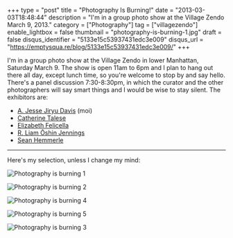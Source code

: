 +++
type = "post"
title = "Photography Is Burning!"
date = "2013-03-03T18:48:44"
description = "I'm in a group photo show at the Village Zendo March 9, 2013."
category = ["Photography"]
tag = ["villagezendo"]
enable_lightbox = false
thumbnail = "photography-is-burning-1.jpg"
draft = false
disqus_identifier = "5133e15c53937431edc3e009"
disqus_url = "https://emptysqua.re/blog/5133e15c53937431edc3e009/"
+++

<p>I'm in a group photo show at the Village Zendo in lower Manhattan, Saturday March 9. The show is open 11am to 6pm and I plan to hang out there all day, except lunch time, so you're welcome to stop by and say hello. There's a panel discussion 7:30-8:30pm, in which the curator and the other photographers will say smart things and I would be wise to stay silent. The exhibitors are:</p>
<ul>
<li><a href="/photography/">A. Jesse Jiryu Davis</a> (moi)</li>
<li><a href="http://www.catherinetalese.com/#a=0&amp;at=0&amp;mi=2&amp;pt=1&amp;pi=10000&amp;s=0&amp;p=3">Catherine Talese</a></li>
<li><a href="http://elizabethfelicella.com/">Elizabeth Felicella</a></li>
<li><a href="http://portfotolio.net/oshinjennings">R. Liam &#332;shin Jennings</a></li>
<li><a href="http://seanhemmerle.com/">Sean Hemmerle</a></li>
</ul>
<hr />
<p>Here's my selection, unless I change my mind:</p>
<p><img style="display:block; margin-left:auto; margin-right:auto;" src="photography-is-burning-1.jpg" alt="Photography is burning 1" title="photography-is-burning-1.jpg" border="0"   /></p>
<p><img style="display:block; margin-left:auto; margin-right:auto;" src="photography-is-burning-2.jpg" alt="Photography is burning 2" title="photography-is-burning-2.jpg" border="0"   /></p>
<p><img style="display:block; margin-left:auto; margin-right:auto;" src="photography-is-burning-4.jpg" alt="Photography is burning 4" title="photography-is-burning-4.jpg" border="0"   /></p>
<p><img style="display:block; margin-left:auto; margin-right:auto;" src="photography-is-burning-5.jpg" alt="Photography is burning 5" title="photography-is-burning-5.jpg" border="0"   /></p>
<p><img style="display:block; margin-left:auto; margin-right:auto;" src="photography-is-burning-3.jpg" alt="Photography is burning 3" title="photography-is-burning-3.jpg" border="0"   /></p>
